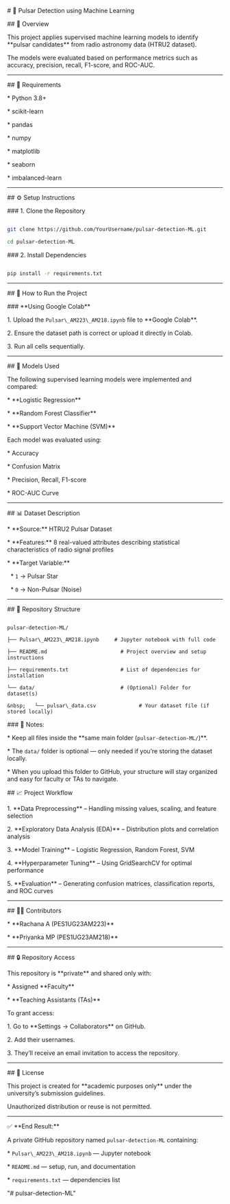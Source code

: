 \# 🌌 Pulsar Detection using Machine Learning



\## 📘 Overview



This project applies supervised machine learning models to identify \*\*pulsar candidates\*\* from radio astronomy data (HTRU2 dataset).

The models were evaluated based on performance metrics such as accuracy, precision, recall, F1-score, and ROC-AUC.



---



\## 🧰 Requirements



\* Python 3.8+

\* scikit-learn

\* pandas

\* numpy

\* matplotlib

\* seaborn

\* imbalanced-learn



---



\## ⚙️ Setup Instructions



\### 1. Clone the Repository



```bash

git clone https://github.com/YourUsername/pulsar-detection-ML.git

cd pulsar-detection-ML

```



\### 2. Install Dependencies



```bash

pip install -r requirements.txt

```



---



\## 🚀 How to Run the Project



\### \*\*Using Google Colab\*\*



1\. Upload the `Pulsar\_AM223\_AM218.ipynb` file to \*\*Google Colab\*\*.

2\. Ensure the dataset path is correct or upload it directly in Colab.

3\. Run all cells sequentially.



---



\## 🧠 Models Used



The following supervised learning models were implemented and compared:



\* \*\*Logistic Regression\*\*

\* \*\*Random Forest Classifier\*\*

\* \*\*Support Vector Machine (SVM)\*\*



Each model was evaluated using:



\* Accuracy

\* Confusion Matrix

\* Precision, Recall, F1-score

\* ROC-AUC Curve



---



\## 📊 Dataset Description



\* \*\*Source:\*\* HTRU2 Pulsar Dataset

\* \*\*Features:\*\* 8 real-valued attributes describing statistical characteristics of radio signal profiles

\* \*\*Target Variable:\*\*



&nbsp; \* `1` → Pulsar Star

&nbsp; \* `0` → Non-Pulsar (Noise)



---



\## 📂 Repository Structure



```

pulsar-detection-ML/

├── Pulsar\_AM223\_AM218.ipynb     # Jupyter notebook with full code

├── README.md                        # Project overview and setup instructions

├── requirements.txt                 # List of dependencies for installation

└── data/                            # (Optional) Folder for dataset(s)

&nbsp;   └── pulsar\_data.csv              # Your dataset file (if stored locally)

```



\### 📘 Notes:



\* Keep all files inside the \*\*same main folder (`pulsar-detection-ML/`)\*\*.

\* The `data/` folder is optional — only needed if you’re storing the dataset locally.

\* When you upload this folder to GitHub, your structure will stay organized and easy for faculty or TAs to navigate.





\## 📈 Project Workflow



1\. \*\*Data Preprocessing\*\* – Handling missing values, scaling, and feature selection

2\. \*\*Exploratory Data Analysis (EDA)\*\* – Distribution plots and correlation analysis

3\. \*\*Model Training\*\* – Logistic Regression, Random Forest, SVM

4\. \*\*Hyperparameter Tuning\*\* – Using GridSearchCV for optimal performance

5\. \*\*Evaluation\*\* – Generating confusion matrices, classification reports, and ROC curves



---



\## 👩‍💻 Contributors



\* \*\*Rachana A (PES1UG23AM223)\*\*

\* \*\*Priyanka MP (PES1UG23AM218)\*\*



---



\## 🔒 Repository Access



This repository is \*\*private\*\* and shared only with:



\* Assigned \*\*Faculty\*\*

\* \*\*Teaching Assistants (TAs)\*\*



To grant access:



1\. Go to \*\*Settings → Collaborators\*\* on GitHub.

2\. Add their usernames.

3\. They’ll receive an email invitation to access the repository.



---



\## 🧾 License



This project is created for \*\*academic purposes only\*\* under the university’s submission guidelines.

Unauthorized distribution or reuse is not permitted.



---



✅ \*\*End Result:\*\*

A private GitHub repository named `pulsar-detection-ML` containing:



\* `Pulsar\_AM223\_AM218.ipynb` — Jupyter notebook

\* `README.md` — setup, run, and documentation

\* `requirements.txt` — dependencies list



"# pulsar-detection-ML" 
